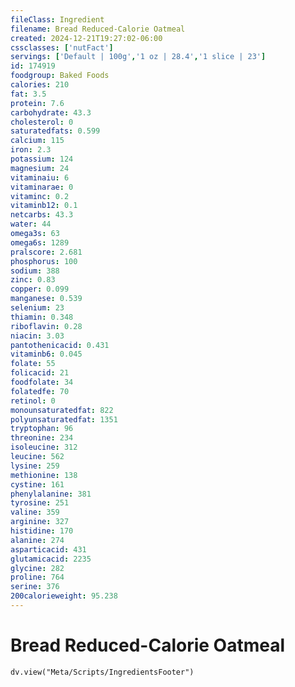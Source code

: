 ```yaml
---
fileClass: Ingredient
filename: Bread Reduced-Calorie Oatmeal
created: 2024-12-21T19:27:02-06:00
cssclasses: ['nutFact']
servings: ['Default | 100g','1 oz | 28.4','1 slice | 23']
id: 174919
foodgroup: Baked Foods
calories: 210
fat: 3.5
protein: 7.6
carbohydrate: 43.3
cholesterol: 0
saturatedfats: 0.599
calcium: 115
iron: 2.3
potassium: 124
magnesium: 24
vitaminaiu: 6
vitaminarae: 0
vitaminc: 0.2
vitaminb12: 0.1
netcarbs: 43.3
water: 44
omega3s: 63
omega6s: 1289
pralscore: 2.681
phosphorus: 100
sodium: 388
zinc: 0.83
copper: 0.099
manganese: 0.539
selenium: 23
thiamin: 0.348
riboflavin: 0.28
niacin: 3.03
pantothenicacid: 0.431
vitaminb6: 0.045
folate: 55
folicacid: 21
foodfolate: 34
folatedfe: 70
retinol: 0
monounsaturatedfat: 822
polyunsaturatedfat: 1351
tryptophan: 96
threonine: 234
isoleucine: 312
leucine: 562
lysine: 259
methionine: 138
cystine: 161
phenylalanine: 381
tyrosine: 251
valine: 359
arginine: 327
histidine: 170
alanine: 274
asparticacid: 431
glutamicacid: 2235
glycine: 282
proline: 764
serine: 376
200calorieweight: 95.238
---
```


# Bread Reduced-Calorie Oatmeal

```dataviewjs
dv.view("Meta/Scripts/IngredientsFooter")
```